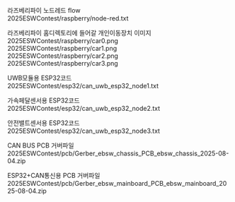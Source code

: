 라즈베리파이 노드레드 flow   
2025ESWContest/raspberry/node-red.txt   

라즈베리파이 홈디렉토리에 들어갈 개인이동장치 이미지   
2025ESWContest/raspberry/car0.png   
2025ESWContest/raspberry/car1.png   
2025ESWContest/raspberry/car2.png   
2025ESWContest/raspberry/car3.png   

UWB모듈용 ESP32코드   
2025ESWContest/esp32/can_uwb_esp32_node1.txt   
   
가속페달센서용 ESP32코드   
2025ESWContest/esp32/can_uwb_esp32_node2.txt   
   
안전밸트센서용 ESP32코드   
2025ESWContest/esp32/can_uwb_esp32_node3.txt   
   
CAN BUS PCB 거버파일   
2025ESWContest/pcb/Gerber_ebsw_chassis_PCB_ebsw_chassis_2025-08-04.zip
   
ESP32+CAN통신용 PCB 거버파일   
2025ESWContest/pcb/Gerber_ebsw_mainboard_PCB_ebsw_mainboard_2025-08-04.zip   

